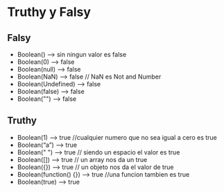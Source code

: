 # Truthy y Falsy
## Falsy

* Boolean() —> sin ningun valor es false
* Boolean(0) —> false
* Boolean(null) —> false
* Boolean(NaN) —> false // NaN es Not and Number
* Boolean(Undefined) —> false
* Boolean(false) —> false
* Boolean("") —> false

## Truthy

* Boolean(1) —> true //cualquier numero que no sea igual a cero es true
* Boolean(“a”) —> true
* Boolean(" ") —> true // siendo un espacio el valor es true
* Boolean([]) —> true // un array nos da un true
* Boolean({}) —> true // un objeto nos da el valor de true
* Boolean(function() {}) —> true //una funcion tambien es true
* Boolean(true) —> true
